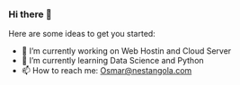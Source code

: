 ### Hi there 👋

Here are some ideas to get you started:

- 🔭 I’m currently working on Web Hostin and Cloud Server
- 🌱 I’m currently learning Data Science and Python
- 📫 How to reach me: Osmar@nestangola.com
